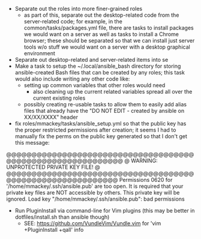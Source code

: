 * Separate out the roles into more finer-grained roles
  * as part of this, separate out the desktop-related code from the server-related
    code; for example, in the common/tasks/packages.yml file, there are tasks to
    install packages we would want on a server as well as tasks to install a Chrome
    browser; these should be separated so that we can install just server tools
    w/o stuff we would want on a server with a desktop graphical environment
* Separate out desktop-related and server-related items into se
* Make a task to setup the ~/.local/ansible_bash directory for storing ansible-created
  Bash files that can be created by any roles; this task would also include
  writing any other code like:
    - setting up common variables that other roles would need
      - also cleaning up the current related variables spread all over the current
        existing roles
    - possibly creating re-usable tasks to allow them to easily add alias files
      that already have the "DO NOT EDIT - created by ansible on XX/XX/XXXX"
      header
* fix roles/mmackey/tasks/ansible_setup.yml so that the public key has the proper
  restricted permissions after creation; it seems I had to manually fix the perms
  on the public key generated so that I don't get this message:

@@@@@@@@@@@@@@@@@@@@@@@@@@@@@@@@@@@@@@@@@@@@@@@@@@@@@@@@@@@@
@         WARNING: UNPROTECTED PRIVATE KEY FILE!          @
@@@@@@@@@@@@@@@@@@@@@@@@@@@@@@@@@@@@@@@@@@@@@@@@@@@@@@@@@@@
Permissions 0620 for '/home/mmackey/.ssh/ansible.pub' are too open.
It is required that your private key files are NOT accessible by others.
This private key will be ignored.
Load key "/home/mmackey/.ssh/ansible.pub": bad permissions

* Run PluginInstall via command-line for Vim plugins (this may be better in
  dotfiles/install.sh than ansible though)
  * SEE: https://github.com/VundleVim/Vundle.vim for 'vim +PluginInstall +qall' info
